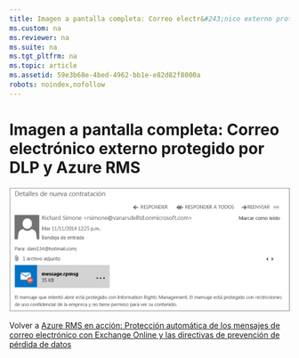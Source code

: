 ```yaml
---
title: Imagen a pantalla completa: Correo electr&#243;nico externo protegido por DLP y Azure RMS
ms.custom: na
ms.reviewer: na
ms.suite: na
ms.tgt_pltfrm: na
ms.topic: article
ms.assetid: 59e3b68e-4bed-4962-bb1e-e82d82f8000a
robots: noindex,nofollow
---
```

# Imagen a pantalla completa: Correo electr&#243;nico externo protegido por DLP y Azure RMS
![](../Image/AzRMS_DLPProtectedEmail.png)

Volver a [Azure RMS en acción: Protección automática de los mensajes de correo electrónico con Exchange Online y las directivas de prevención de pérdida de datos](http://technet.microsoft.com/library/jj585026.aspx)

